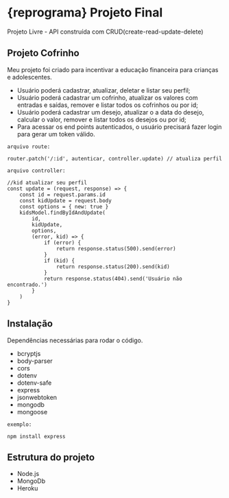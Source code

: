 # {reprograma} Projeto Final

Projeto Livre - API construída com CRUD ​(create-read-update-delete)

## Projeto Cofrinho

Meu projeto foi criado para incentivar a educação financeira para crianças e adolescentes.

* Usuário poderá cadastrar, atualizar, deletar e listar seu perfil;
* Usuário poderá cadastrar um cofrinho, atualizar os valores com entradas e saídas, remover e listar todos os cofrinhos ou por id;
* Usuário poderá cadastrar um desejo, atualizar o a data do desejo, calcular o valor, remover e listar todos os desejos ou por id;
* Para acessar os end points autenticados, o usuário precisará fazer login para gerar um token válido.

```
arquivo route: 

router.patch('/:id', autenticar, controller.update) // atualiza perfil

arquivo controller: 

//kid atualizar seu perfil
const update = (request, response) => {
    const id = request.params.id
    const kidUpdate = request.body
    const options = { new: true }
    kidsModel.findByIdAndUpdate(
        id,
        kidUpdate,
        options,
        (error, kid) => {
            if (error) {
                return response.status(500).send(error)
            }
            if (kid) {
                return response.status(200).send(kid)
            }
            return response.status(404).send('Usuário não encontrado.')
        }
    )
}
```

## Instalação

Dependências necessárias para rodar o código. 

* bcryptjs
* body-parser
* cors
* dotenv
* dotenv-safe
* express
* jsonwebtoken
* mongodb
* mongoose

```
exemplo: 

npm install express
```

## Estrutura do projeto

* Node.js
* MongoDb
* Heroku




